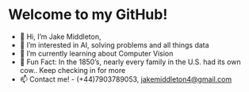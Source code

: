 <h1> Welcome to my GitHub! </h1>
 
- 👋 Hi, I’m Jake Middleton,
- 👀 I’m interested in AI, solving problems and all things data
- 🌱 I’m currently learning about Computer Vision
- :hear_no_evil: Fun Fact:  In the 1850’s, nearly every family in the U.S. had its own cow.. Keep checking in for more
- 📫 Contact me! - (+44)7903789053, jakemiddleton4@gmail.com

<!---
JakeMMiddleton/JakeMMiddleton is a ✨ special ✨ repository because its `README.md` (this file) appears on your GitHub profile.
You can click the Preview link to take a look at your changes.
--->
